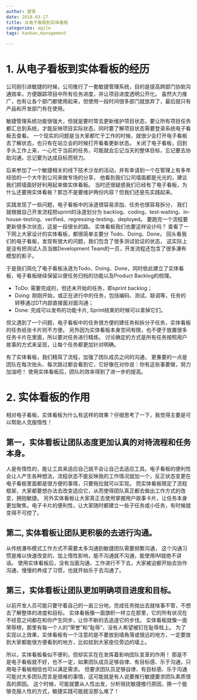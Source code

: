 ```yaml
---
author: 望哥
date: 2018-03-27
title: 从电子看板到实体看板
categories: agile
tags: kanban,management

---
```


# 1. 从电子看板到实体看板的经历

公司刚引进敏捷的时候，公司推行了一套敏捷管理系统，目的是提高跨部门协助沟通效率，方便跟踪项目中所有任务进度，并让项目进度透明公开化。
虽然大力推广，也有让各个部门都使用起来，但使用一段时间很多部门就放弃了，最后就只有产品和开发部门有在使用。

敏捷管理系统功能很强大，但就是要时常去更新维护项目状态，要让所有项目任务都汇总到系统，才能反映项目实际状态，同时要了解项目状态需要登录系统电子看板去查看。
一个现实的问题是当大家都忙于工作的时候，就很少会打开电子看板去了解状态，也只有在站立会的时候打开看看更新状态。
关闭了电子看板，回到手头工作上来，一心忙于当前的任务，可能就会忘记当天的整体目标，忘记要去协助沟通，忘记要为达成目标而努力。

后来参加了一个敏捷相关的线下技术沙龙的活动，并有幸请到一个在管理上有多年经验的一个大牛到公司来做专场的分享，
他看到我们公司墙面都是光光的，建议我们把墙面好好利用起来做实体看板。
当时还很疑惑我们已经有了电子看板，为什么还要用实体看板？那岂不是要维护两份内容？但我们还是先实践起来。

实践发现了一些问题，电子看板中的泳道很容易添加、任务也很容易拆分，
我们就根据自己开发流程把sprint的泳道划分为 backlog、coding、test-waiting、in-house-testing、verified、regressing-testing、deployed。
要跑完一个流程要更新很多次状态，这是一段很长的路。
实体看板我们也要这样设计吗？
查看了一下网上大家设计的实体看板，都很简单主要分 Todo、Doing、Done。
回头看我们的电子看板，发现有很大的问题，我们包含了很多测试验证的状态，
这实际上是没有把测试人员当做Development Team的一员，开发流程还包含了很多瀑布模型的影子。

于是我们简化了电子看板泳道为Todo、Doing、Done，同时依此建立了实体看板，电子看板继续保留以便任务归档的功能以及Product Backlog的梳理。
- ToDo: 需要完成的，但还未开始的任务，即sprint backlog；
- Doing: 刚刚开始，或正在进行中的任务，包括编码、测试、联调等，任务的转移通过DT内部直接面对面沟通；
- Done: 完成可以发布的功能卡片, Sprint结束的时候可以拿掉它们。


但又遇到了一个问题，电子看板中的任务很方便的建任务和拆分子任务，实体看板的任务纸张卡片则不方便。
另外因为实体看板本身空间有限，也不便于放置很多任务卡片在里面，所以要对任务进行精炼。
讨论确定的方式是所有任务按照用户故事的方式来呈现，让每个任务都更加针对明确。

有了实体看板，我们精简了流程，加强了团队成员之间的沟通，
更重要的一点是团队在每次抬头、每次路过都会看到它，它好像在对你说：你有这些事要做，努力加油吧！
使用实体看板后，团队的效率得到了进一步的提高。



# 2. 实体看板的作用

相对电子看板，实体看板为什么有这样的效果？仔细思考了一下，我觉得主要是可以帮助人克服惰性！

## 第一，实体看板让团队态度更加认真的对待流程和任务本身。
人是有惰性的，能让工具来适应自己就不会让自己去适应工具。电子看板的便利性会让人产生各种想法，流程状态不能反映我的工作情况就加一个，反正状态变更在电子看板里面都是很方便的事情，只要拖拉就可以实现。
而实体看板限定了流程框架，大家都要想办法去改变适应它，从而使得团队真正都去做出工作方式的改变，拥抱敏捷。
另外实体看板让大家真正去使用掌握用户故事卡片，让任务本身更加聚焦。电子卡片的便利性，让大家随时都建立一些子任务或小任务，有时候就变得不可控了。

## 第二, 实体看板让团队更积极的去进行沟通。
从传统瀑布模式工作方式不需要太多沟通到敏捷团队需要频繁沟通，
这个沟通习惯是难以快速改变的，加上惰性影响，能不沟通就不沟通，能使用IM就绝不讲话。
使用实体看板后，没有当面沟通，工作进行不下去，大家被迫都开始去协作沟通，慢慢的养成了习惯，也就开始乐于去沟通了。

## 第三，实体看板让团队更加明确项目进度和目标。
以前开发人员可能只要守着自己的一亩三分地，完成任务抛出去就啥事不管，不想去了解整体的进度和目标。
实体看板像一面旗帜一样立在那里，它的所有状况在不经意之间都在和你产生同步，让你不断的去追逐它的步伐。
实体看板就像一面荣辱榜，那里有每一个人的“荣誉”和“耻辱”，没有人希望被钉在耻辱柱上。
为了实现以上效果，实体看板有一个注意的是不要放到墙角落或很远的地方，一定要放到大家都能很方便看到的地方，比如挂到大家座位旁边的墙上。


所以，实体看板看似不便利，但却实实在在发挥着影响团队变革的作用！
那是不是电子看板就不好，也不一定，如果团队成员足够自律、有目标感、乐于沟通，只用电子看板相信也可以满足需求。
但要求团队员足够自律、有目标感、乐于沟通可能对大多团队而言是很难的事情，这可能就是有人说要推行敏捷要求团队素质很高的原因。
这个时候，可能就要从人性出发，分析阻扰敏捷推行原因，换一个能够克服人性的方式，敏捷实践可能就没那么难了！






